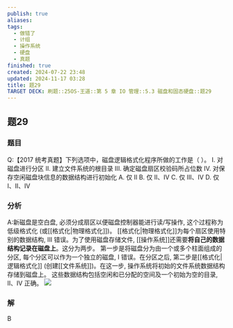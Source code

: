 ```yaml
---
publish: true
aliases: 
tags:
  - 做错了
  - 计组
  - 操作系统
  - 硬盘
  - 真题
finished: true
created: 2024-07-22 23:48
updated: 2024-11-17 03:28
title: 题29
TARGET DECK: 刷题::25OS-王道::第 5 章 IO 管理::5.3 磁盘和固态硬盘::题29
---
```

## 题29
### 题目
Q:【2017 统考真题】下列选项中，磁盘逻辑格式化程序所做的工作是（ ）。
I. 对磁盘进行分区 
II. 建立文件系统的根目录
III. 确定磁盘扇区校验码所占位数
IV. 对保存空闲磁盘块信息的数据结构进行初始化
A. 仅 II 
B. 仅 II、IV 
C. 仅 III、IV 
D. 仅 I、II、IV
### 分析
A:新磁盘是空白盘, 必须分成扇区以便磁盘控制器能进行读/写操作, 这个过程称为低级格式化 (或[[格式化|物理格式化]])。
[[格式化|物理格式化]]为每个扇区使用特别的数据结构, III 错误。为了使用磁盘存储文件, [[操作系统]]还需要**将自己的数据结构记录在磁盘上**。这分为两步。
第一步是将磁盘分为由一个或多个柱面组成的分区, 每个分区可以作为一个独立的磁盘, I 错误。在分区之后, 第二步是[[格式化|逻辑格式化]] (创建[[文件系统]])。在这一步, 操作系统将初始的文件系统数据结构存储到磁盘上。
这些数据结构包括空闲和已分配的空间及一个初始为空的目录, II、IV 正确。
![](https://img.hwenyi.live/202408112042836.webp)
### 解
B
<!--ID: 1723725255899-->

